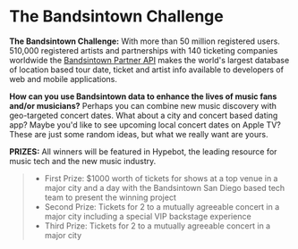 # The Bandsintown Challenge

 **The Bandsintown Challenge:** With more than 50 million registered users. 510,000 registered artists and partnerships with 140 ticketing companies worldwide the [Bandsintown Partner API](http://bit.ly/34UXd0M) makes the world's largest database of location based tour date, ticket and artist info available to developers of web and mobile applications. 

**How can you use Bandsintown data to enhance the lives of music fans and/or musicians?** Perhaps you can combine new music discovery with geo-targeted concert dates. What about a city and concert based dating app? Maybe you'd like to see upcoming local concert dates on Apple TV? These are just some random ideas, but what we really want are yours. 

**PRIZES:** All winners will be featured in Hypebot, the leading resource for music tech and the new music industry.

> * First Prize: $1000 worth of tickets for shows at a top venue in a major city and a day with the Bandsintown San Diego based tech team to present the winning project
> * Second Prize: Tickets for 2 to a mutually agreeable concert in a major city including a special VIP backstage experience
> * Third Prize: Tickets for 2 to a mutually agreeable concert in a major city

